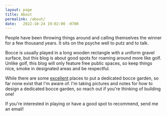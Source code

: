 ```yaml
---
layout: page
title: About
permalink: /about/
date:   2022-10-24 19:02:00 -0700
---
```


People have been throwing things around and calling themselves the winner for a few thousand years.
It sits on the psyche well to putz and to talk.

Bocce is usually played in a long wooden rectangle with a uniform gravel surface, but this blog is about good spots for roaming around more like golf.
Unlike golf, this blog will only feature free public spaces, so keep things nice, smoke in designated areas and be respectful.

While there are some [excellent](https://www.openstreetmap.org/query?lat=32.73100&lon=-117.14155#map=18/32.73107/-117.14045) places to put a dedicated bocce garden, so far none exist that I'm aware of.
I'm taking pictures and notes for how to design a dedicated bocce garden, so reach out if you're thinking of building one!

If you're interested in playing or have a good spot to recommend, send me an email!
